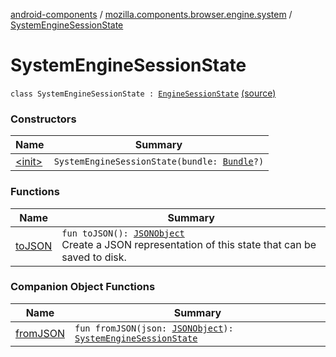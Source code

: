 [android-components](../../index.md) / [mozilla.components.browser.engine.system](../index.md) / [SystemEngineSessionState](./index.md)

# SystemEngineSessionState

`class SystemEngineSessionState : `[`EngineSessionState`](../../mozilla.components.concept.engine/-engine-session-state/index.md) [(source)](https://github.com/mozilla-mobile/android-components/blob/master/components/browser/engine-system/src/main/java/mozilla/components/browser/engine/system/SystemEngineSessionState.kt#L11)

### Constructors

| Name | Summary |
|---|---|
| [&lt;init&gt;](-init-.md) | `SystemEngineSessionState(bundle: `[`Bundle`](https://developer.android.com/reference/android/os/Bundle.html)`?)` |

### Functions

| Name | Summary |
|---|---|
| [toJSON](to-j-s-o-n.md) | `fun toJSON(): `[`JSONObject`](https://developer.android.com/reference/org/json/JSONObject.html)<br>Create a JSON representation of this state that can be saved to disk. |

### Companion Object Functions

| Name | Summary |
|---|---|
| [fromJSON](from-j-s-o-n.md) | `fun fromJSON(json: `[`JSONObject`](https://developer.android.com/reference/org/json/JSONObject.html)`): `[`SystemEngineSessionState`](./index.md) |
